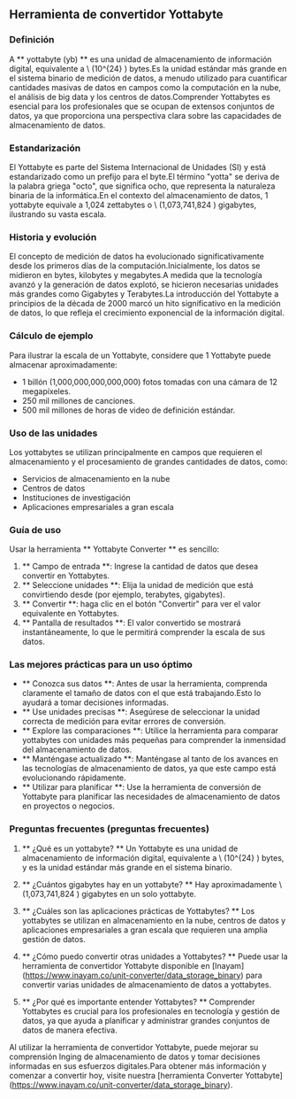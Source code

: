 ## Herramienta de convertidor Yottabyte

### Definición
A ** yottabyte (yb) ** es una unidad de almacenamiento de información digital, equivalente a \ (10^{24} \) bytes.Es la unidad estándar más grande en el sistema binario de medición de datos, a menudo utilizado para cuantificar cantidades masivas de datos en campos como la computación en la nube, el análisis de big data y los centros de datos.Comprender Yottabytes es esencial para los profesionales que se ocupan de extensos conjuntos de datos, ya que proporciona una perspectiva clara sobre las capacidades de almacenamiento de datos.

### Estandarización
El Yottabyte es parte del Sistema Internacional de Unidades (SI) y está estandarizado como un prefijo para el byte.El término "yotta" se deriva de la palabra griega "octo", que significa ocho, que representa la naturaleza binaria de la informática.En el contexto del almacenamiento de datos, 1 yottabyte equivale a 1,024 zettabytes o \ (1,073,741,824 \) gigabytes, ilustrando su vasta escala.

### Historia y evolución
El concepto de medición de datos ha evolucionado significativamente desde los primeros días de la computación.Inicialmente, los datos se midieron en bytes, kilobytes y megabytes.A medida que la tecnología avanzó y la generación de datos explotó, se hicieron necesarias unidades más grandes como Gigabytes y Terabytes.La introducción del Yottabyte a principios de la década de 2000 marcó un hito significativo en la medición de datos, lo que refleja el crecimiento exponencial de la información digital.

### Cálculo de ejemplo
Para ilustrar la escala de un Yottabyte, considere que 1 Yottabyte puede almacenar aproximadamente:
- 1 billón (1,000,000,000,000,000) fotos tomadas con una cámara de 12 megapíxeles.
- 250 mil millones de canciones.
- 500 mil millones de horas de video de definición estándar.

### Uso de las unidades
Los yottabytes se utilizan principalmente en campos que requieren el almacenamiento y el procesamiento de grandes cantidades de datos, como:
- Servicios de almacenamiento en la nube
- Centros de datos
- Instituciones de investigación
- Aplicaciones empresariales a gran escala

### Guía de uso
Usar la herramienta ** Yottabyte Converter ** es sencillo:
1. ** Campo de entrada **: Ingrese la cantidad de datos que desea convertir en Yottabytes.
2. ** Seleccione unidades **: Elija la unidad de medición que está convirtiendo desde (por ejemplo, terabytes, gigabytes).
3. ** Convertir **: haga clic en el botón "Convertir" para ver el valor equivalente en Yottabytes.
4. ** Pantalla de resultados **: El valor convertido se mostrará instantáneamente, lo que le permitirá comprender la escala de sus datos.

### Las mejores prácticas para un uso óptimo
- ** Conozca sus datos **: Antes de usar la herramienta, comprenda claramente el tamaño de datos con el que está trabajando.Esto lo ayudará a tomar decisiones informadas.
- ** Use unidades precisas **: Asegúrese de seleccionar la unidad correcta de medición para evitar errores de conversión.
- ** Explore las comparaciones **: Utilice la herramienta para comparar yottabytes con unidades más pequeñas para comprender la inmensidad del almacenamiento de datos.
- ** Manténgase actualizado **: Manténgase al tanto de los avances en las tecnologías de almacenamiento de datos, ya que este campo está evolucionando rápidamente.
- ** Utilizar para planificar **: Use la herramienta de conversión de Yottabyte para planificar las necesidades de almacenamiento de datos en proyectos o negocios.

### Preguntas frecuentes (preguntas frecuentes)

1. ** ¿Qué es un yottabyte? **
Un Yottabyte es una unidad de almacenamiento de información digital, equivalente a \ (10^{24} \) bytes, y es la unidad estándar más grande en el sistema binario.

2. ** ¿Cuántos gigabytes hay en un yottabyte? **
Hay aproximadamente \ (1,073,741,824 \) gigabytes en un solo yottabyte.

3. ** ¿Cuáles son las aplicaciones prácticas de Yottabytes? **
Los yottabytes se utilizan en almacenamiento en la nube, centros de datos y aplicaciones empresariales a gran escala que requieren una amplia gestión de datos.

4. ** ¿Cómo puedo convertir otras unidades a Yottabytes? **
Puede usar la herramienta de convertidor Yottabyte disponible en [Inayam] (https://www.inayam.co/unit-converter/data_storage_binary) para convertir varias unidades de almacenamiento de datos a yottabytes.

5. ** ¿Por qué es importante entender Yottabytes? **
Comprender Yottabytes es crucial para los profesionales en tecnología y gestión de datos, ya que ayuda a planificar y administrar grandes conjuntos de datos de manera efectiva.

Al utilizar la herramienta de convertidor Yottabyte, puede mejorar su comprensión Inging de almacenamiento de datos y tomar decisiones informadas en sus esfuerzos digitales.Para obtener más información y comenzar a convertir hoy, visite nuestra [herramienta Converter Yottabyte] (https://www.inayam.co/unit-converter/data_storage_binary).